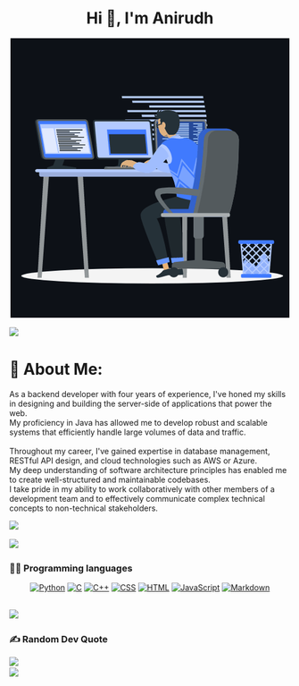 <h1 align="center">Hi 👋, I'm Anirudh</h1>
<p align="center"><img src="animation.gif" width="500" alt="animation.gif"></p>
<img src="https://user-images.githubusercontent.com/73097560/115834477-dbab4500-a447-11eb-908a-139a6edaec5c.gif">             

# 💫 About Me:
As a backend developer with four years of experience, I've honed my skills in designing and building the server-side of applications that power the web. <br>My proficiency in Java has allowed me to develop robust and scalable systems that efficiently handle large volumes of data and traffic.<br><br>Throughout my career, I've gained expertise in database management, RESTful API design, and cloud technologies such as AWS or Azure.<br>My deep understanding of software architecture principles has enabled me to create well-structured and maintainable codebases.<br>I take pride in my ability to work collaboratively with other members of a development team and to effectively communicate complex technical concepts to non-technical stakeholders.<br>

![](https://komarev.com/ghpvc/?username=adityakumar28&color=447ff7&label=Visitor+count)

<img src="https://user-images.githubusercontent.com/73097560/115834477-dbab4500-a447-11eb-908a-139a6edaec5c.gif">

### 👨‍💻 Programming languages

<p align="center">
    <a href="#"><img alt="Python" title="Python" src="https://img.shields.io/badge/-Python-2D3E4D?style=for-the-badge&logo=python&logoColor=white"></a>
    <a href="#"><img alt="C" src="https://img.shields.io/badge/-C-007ACC?style=for-the-badge&logo=C&logoColor=white"></a>
    <a href="#"><img alt="C++" src="https://img.shields.io/badge/-c++-0B5B97?style=for-the-badge&logo=cplusplus&logoColor=white"></a>
    <a href="#"><img alt="CSS" src="https://img.shields.io/badge/-css-0066B6?style=for-the-badge&logo=css3&logoColor=white"></a>
    <a href="#"><img alt="HTML" src="https://img.shields.io/badge/-html-E05726?style=for-the-badge&logo=html5&logoColor=white"></a>
    <a href="#"><img alt="JavaScript" src="https://img.shields.io/badge/-javascript-EAD41C?style=for-the-badge&logo=javascript&logoColor=white"></a>
    <a href="#"><img alt="Markdown" src="https://img.shields.io/badge/-markdown-000000?style=for-the-badge&logo=markdown&logoColor=white"></a>  
</p>


<br>
<img src="https://user-images.githubusercontent.com/73097560/115834477-dbab4500-a447-11eb-908a-139a6edaec5c.gif">

<!-- # 📊 GitHub Stats: -->
<!-- ![](https://github-readme-stats.vercel.app/api?username=AdityaKumar28&theme=react&hide_border=false&include_all_commits=true&count_private=true)<br/> -->
<!-- ![](https://github-readme-streak-stats.herokuapp.com/?user=AdityaKumar28&theme=react&hide_border=false)<br/> -->
<!-- ![](https://github-readme-stats.vercel.app/api/top-langs/?username=AdityaKumar28&theme=react&hide_border=false&include_all_commits=true&count_private=true&layout=compact)<br/> -->

<!-- <img src="https://user-images.githubusercontent.com/73097560/115834477-dbab4500-a447-11eb-908a-139a6edaec5c.gif"> -->


<!-- ## 🏆 GitHub Trophies
![](https://github-profile-trophy.vercel.app/?username=AdityaKumar28&theme=algolia&no-frame=true&no-bg=true&margin-w=5)

<img src="https://user-images.githubusercontent.com/73097560/115834477-dbab4500-a447-11eb-908a-139a6edaec5c.gif">  -->


### ✍️ Random Dev Quote
![](https://quotes-github-readme.vercel.app/api?type=horizontal&theme=radical)
<br>
<img src="https://user-images.githubusercontent.com/73097560/115834477-dbab4500-a447-11eb-908a-139a6edaec5c.gif">

